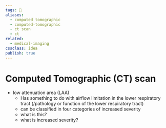 ```yaml
---
tags: 💨
aliases: 
  - computed tomographic
  - computed-tomographic
  - ct scan
  - ct
related:
  - medical-imaging
cssclass: idea
publish: true
---
```

# Computed Tomographic (CT) scan

- low attenuation area (LAA)
  - Has something to do with airflow limitation in the lower respiratory tract (/pathology or function of the lower respiratory tract)
  - can be classified in four categories of increased severity
  - what is this?
  - what is increased severity?
